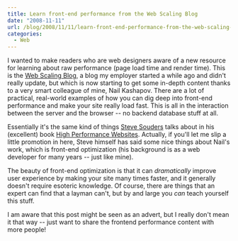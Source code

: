 ```yaml
---
title: Learn front-end performance from the Web Scaling Blog
date: "2008-11-11"
url: /blog/2008/11/11/learn-front-end-performance-from-the-web-scaling-blog/
categories:
  - Web
---
```

I wanted to make readers who are web designers aware of a new resource for learning about raw performance (page load time and render time). This is the [Web Scaling Blog][1], a blog my employer started a while ago and didn't really update, but which is now starting to get some in-depth content thanks to a very smart colleague of mine, Nail Kashapov. There are a lot of practical, real-world examples of how you can dig deep into front-end performance and make your site really load fast. This is all in the interaction between the server and the browser -- no backend database stuff at all.

Essentially it's the same kind of things [Steve Souders][2] talks about in his (excellent) book [High Performance Websites][3]. Actually, if you'll let me slip a little promotion in here, Steve himself has said some nice things about Nail's work, which is front-end optimization (his background is as a web developer for many years -- just like mine).

The beauty of front-end optimization is that it can *dramatically* improve user experience by making your site many times faster, and it generally doesn't require esoteric knowledge. Of course, there are things that an expert can find that a layman can't, but by and large you *can* teach yourself this stuff.

I am aware that this post might be seen as an advert, but I really don't mean it that way -- just want to share the frontend performance content with more people!

 [1]: http://www.webscalingblog.com/
 [2]: http://stevesouders.com/
 [3]: http://www.amazon.com/High-Performance-Web-Sites-Essential/dp/0596529309?tag=xaprb-20
